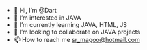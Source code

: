 - 👋 Hi, I’m @Dart
- 👀 I’m interested in JAVA
- 🌱 I’m currently learning JAVA, HTML, JS
- 💞️ I’m looking to collaborate on JAVA projects
- 📫 How to reach me sr_magoo@hotmail.com

<!---
Dart is a ✨ special ✨ repository because its `README.md` (this file) appears on your GitHub profile.
You can click the Preview link to take a look at your changes.
--->
